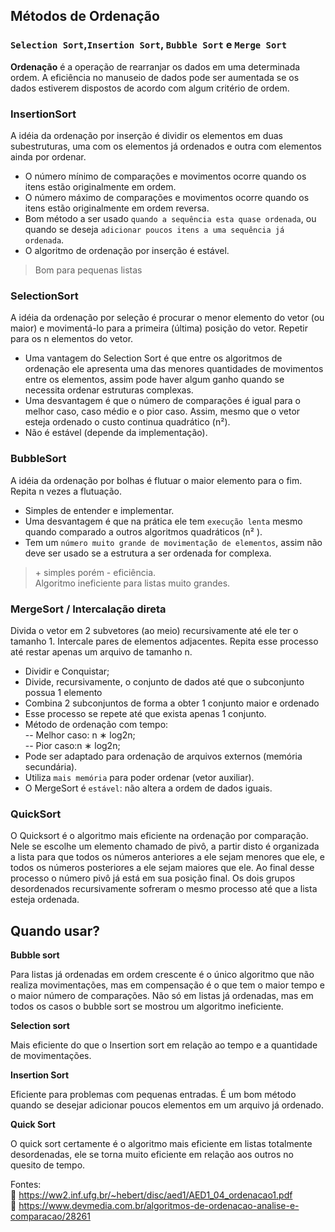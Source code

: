 ## Métodos de Ordenação
### `Selection Sort`,`Insertion Sort`, `Bubble Sort` e `Merge Sort` <br>
**Ordenação** é a operação de rearranjar os dados em uma determinada ordem. A eficiência no manuseio de dados
pode ser aumentada se os dados estiverem dispostos de acordo com algum critério de ordem.
### InsertionSort
A idéia da ordenação por inserção é dividir os elementos em
duas subestruturas, uma com os elementos já ordenados e
outra com elementos ainda por ordenar.
- O número mínimo de comparações e movimentos ocorre
quando os itens estão originalmente em ordem.
- O número máximo de comparações e movimentos ocorre
quando os itens estão originalmente em ordem reversa.
- Bom método a ser usado `quando a sequência esta quase
ordenada`, ou quando se deseja `adicionar poucos itens a
uma sequência já ordenada`.
- O algoritmo de ordenação por inserção é estável.
> Bom para pequenas listas
### SelectionSort
A idéia da ordenação por seleção é procurar o menor
elemento do vetor (ou maior) e movimentá-lo para a
primeira (última) posição do vetor.
Repetir para os n elementos do vetor.
- Uma vantagem do Selection Sort é que entre os
algoritmos de ordenação ele apresenta uma das menores
quantidades de movimentos entre os elementos, assim
pode haver algum ganho quando se necessita ordenar
estruturas complexas.
- Uma desvantagem é que o número de comparações é
igual para o melhor caso, caso médio e o pior caso. Assim,
mesmo que o vetor esteja ordenado o custo continua
quadrático (n²).
- Não é estável (depende da implementação).
### BubbleSort
A idéia da ordenação por bolhas é flutuar o maior
elemento para o fim.
Repita n vezes a flutuação.
- Simples de entender e implementar.
- Uma desvantagem é que na prática ele tem `execução
lenta` mesmo quando comparado a outros algoritmos
quadráticos (n²
).
- Tem um `número muito grande de movimentação de
elementos`, assim não deve ser usado se a estrutura a ser
ordenada for complexa.
> \+ simples porém - eficiência. <br> Algoritmo ineficiente para listas muito grandes.
### MergeSort / Intercalação direta
Divida o vetor em 2 subvetores (ao meio) recursivamente
até ele ter o tamanho 1.
Intercale pares de elementos adjacentes. Repita esse
processo até restar apenas um arquivo de tamanho n.
- Dividir e Conquistar;
- Divide, recursivamente, o conjunto de dados até que o
subconjunto possua 1 elemento
- Combina 2 subconjuntos de forma a obter 1 conjunto
maior e ordenado
- Esse processo se repete até que exista apenas 1 conjunto.
-  Método de ordenação com tempo: <br>
-- Melhor caso: n ∗ log2n;<br>
-- Pior caso:n ∗ log2n;<br>
- Pode ser adaptado para ordenação de arquivos externos
(memória secundária).
- Utiliza `mais memória` para poder ordenar (vetor auxiliar).
- O MergeSort é `estável`: não altera a ordem de dados
iguais.
### QuickSort
O Quicksort é o algoritmo mais eficiente na ordenação por comparação. Nele se 
escolhe um elemento chamado de pivô, a partir disto é organizada a lista para que
todos os números anteriores a ele sejam menores que ele, e todos os números posteriores 
a ele sejam maiores que ele. Ao final desse processo o número pivô já está em sua posição final. Os dois grupos desordenados recursivamente sofreram o mesmo processo até que a lista esteja ordenada.

## Quando usar?

**Bubble sort** <br>

Para listas já ordenadas em ordem crescente é o único algoritmo que não realiza movimentações,
mas em compensação é o que tem o maior tempo e o maior número de comparações. Não só em listas 
já ordenadas, mas em todos os casos o bubble sort se mostrou um algoritmo ineficiente.

**Selection sort** <br>

Mais eficiente do que o Insertion sort em relação ao tempo e a quantidade de movimentações.

**Insertion Sort** <br>

Eficiente para problemas com pequenas entradas. É um bom método quando se desejar adicionar 
poucos elementos em um arquivo já ordenado.

**Quick Sort** <br>

O quick sort certamente é o algoritmo mais eficiente em listas totalmente desordenadas, 
ele se torna muito eficiente em relação aos outros no quesito de tempo.

Fontes: <br>
🔗 https://ww2.inf.ufg.br/~hebert/disc/aed1/AED1_04_ordenacao1.pdf <br>
🔗 https://www.devmedia.com.br/algoritmos-de-ordenacao-analise-e-comparacao/28261
